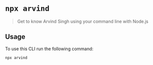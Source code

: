 # `npx arvind`

> Get to know Arvind Singh using your command line with Node.js

## Usage

To use this CLI run the following command:

```sh
npx arvind
```
